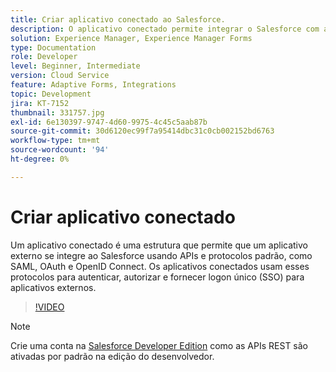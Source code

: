 ```yaml
---
title: Criar aplicativo conectado ao Salesforce.
description: O aplicativo conectado permite integrar o Salesforce com aplicativos de terceiros, como o AEM Forms com o Salesforce.
solution: Experience Manager, Experience Manager Forms
type: Documentation
role: Developer
level: Beginner, Intermediate
version: Cloud Service
feature: Adaptive Forms, Integrations
topic: Development
jira: KT-7152
thumbnail: 331757.jpg
exl-id: 6e130397-9747-4d60-9975-4c45c5aab87b
source-git-commit: 30d6120ec99f7a95414dbc31c0cb002152bd6763
workflow-type: tm+mt
source-wordcount: '94'
ht-degree: 0%

---
```


# Criar aplicativo conectado

Um aplicativo conectado é uma estrutura que permite que um aplicativo externo se integre ao Salesforce usando APIs e protocolos padrão, como SAML, OAuth e OpenID Connect. Os aplicativos conectados usam esses protocolos para autenticar, autorizar e fornecer logon único (SSO) para aplicativos externos.

>[!VIDEO](https://video.tv.adobe.com/v/331757?quality=12&learn=on)

>[!NOTE]
>Crie uma conta na [Salesforce Developer Edition](https://developer.salesforce.com/signup) como as APIs REST são ativadas por padrão na edição do desenvolvedor.
